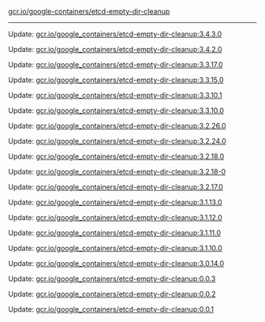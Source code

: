 [gcr.io/google-containers/etcd-empty-dir-cleanup](https://hub.docker.com/r/cruse/etcd-empty-dir-cleanup/tags/) 

----
Update: [gcr.io/google_containers/etcd-empty-dir-cleanup:3.4.3.0](https://hub.docker.com/r/cruse/etcd-empty-dir-cleanup/tags/)

Update: [gcr.io/google_containers/etcd-empty-dir-cleanup:3.4.2.0](https://hub.docker.com/r/cruse/etcd-empty-dir-cleanup/tags/)

Update: [gcr.io/google_containers/etcd-empty-dir-cleanup:3.3.17.0](https://hub.docker.com/r/cruse/etcd-empty-dir-cleanup/tags/)

Update: [gcr.io/google_containers/etcd-empty-dir-cleanup:3.3.15.0](https://hub.docker.com/r/cruse/etcd-empty-dir-cleanup/tags/)

Update: [gcr.io/google_containers/etcd-empty-dir-cleanup:3.3.10.1](https://hub.docker.com/r/cruse/etcd-empty-dir-cleanup/tags/)

Update: [gcr.io/google_containers/etcd-empty-dir-cleanup:3.3.10.0](https://hub.docker.com/r/cruse/etcd-empty-dir-cleanup/tags/)

Update: [gcr.io/google_containers/etcd-empty-dir-cleanup:3.2.26.0](https://hub.docker.com/r/cruse/etcd-empty-dir-cleanup/tags/)

Update: [gcr.io/google_containers/etcd-empty-dir-cleanup:3.2.24.0](https://hub.docker.com/r/cruse/etcd-empty-dir-cleanup/tags/)

Update: [gcr.io/google_containers/etcd-empty-dir-cleanup:3.2.18.0](https://hub.docker.com/r/cruse/etcd-empty-dir-cleanup/tags/)

Update: [gcr.io/google_containers/etcd-empty-dir-cleanup:3.2.18-0](https://hub.docker.com/r/cruse/etcd-empty-dir-cleanup/tags/)

Update: [gcr.io/google_containers/etcd-empty-dir-cleanup:3.2.17.0](https://hub.docker.com/r/cruse/etcd-empty-dir-cleanup/tags/)

Update: [gcr.io/google_containers/etcd-empty-dir-cleanup:3.1.13.0](https://hub.docker.com/r/cruse/etcd-empty-dir-cleanup/tags/)

Update: [gcr.io/google_containers/etcd-empty-dir-cleanup:3.1.12.0](https://hub.docker.com/r/cruse/etcd-empty-dir-cleanup/tags/)

Update: [gcr.io/google_containers/etcd-empty-dir-cleanup:3.1.11.0](https://hub.docker.com/r/cruse/etcd-empty-dir-cleanup/tags/)

Update: [gcr.io/google_containers/etcd-empty-dir-cleanup:3.1.10.0](https://hub.docker.com/r/cruse/etcd-empty-dir-cleanup/tags/)

Update: [gcr.io/google_containers/etcd-empty-dir-cleanup:3.0.14.0](https://hub.docker.com/r/cruse/etcd-empty-dir-cleanup/tags/)

Update: [gcr.io/google_containers/etcd-empty-dir-cleanup:0.0.3](https://hub.docker.com/r/cruse/etcd-empty-dir-cleanup/tags/)

Update: [gcr.io/google_containers/etcd-empty-dir-cleanup:0.0.2](https://hub.docker.com/r/cruse/etcd-empty-dir-cleanup/tags/)

Update: [gcr.io/google_containers/etcd-empty-dir-cleanup:0.0.1](https://hub.docker.com/r/cruse/etcd-empty-dir-cleanup/tags/)

